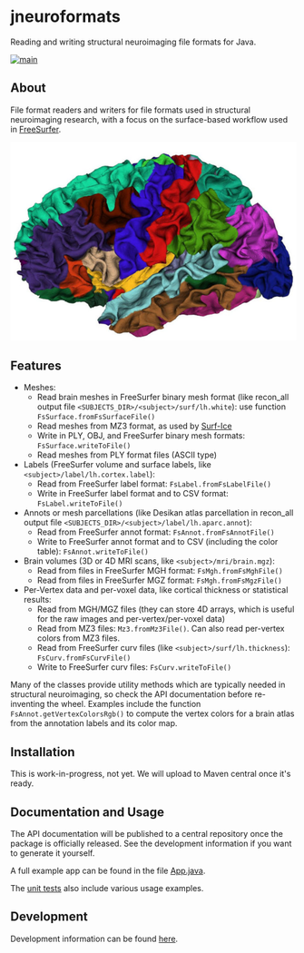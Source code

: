 # jneuroformats
Reading and writing structural neuroimaging file formats for Java.

[![main](https://github.com/dfsp-spirit/jneuroFormats/actions/workflows/unittests.yml/badge.svg?branch=main)](https://github.com/dfsp-spirit/jneuroFormats/actions)


## About

File format readers and writers for file formats used in structural neuroimaging research, with a focus on the
surface-based workflow used in [FreeSurfer](https://freesurfer.net).


![Vis](./img/rgl_brain_aparc.jpg?raw=true "An aparc brain atlas visualization.")


## Features

* Meshes:
  - Read brain meshes in FreeSurfer binary mesh format (like recon_all output file `<SUBJECTS_DIR>/<subject>/surf/lh.white`): use function `FsSurface.fromFsSurfaceFile()`
  - Read meshes from MZ3 format, as used by [Surf-Ice](https://github.com/neurolabusc/surf-ice)
  - Write in PLY, OBJ, and FreeSurfer binary mesh formats: `FsSurface.writeToFile()`
  - Read meshes from PLY format files (ASCII type)
* Labels (FreeSurfer volume and surface labels, like `<subject>/label/lh.cortex.label`):
  - Read from FreeSurfer label format:  `FsLabel.fromFsLabelFile()`
  - Write in FreeSurfer label format and to CSV format: `FsLabel.writeToFile()`
* Annots or mesh parcellations (like Desikan atlas parcellation in recon_all output file `<SUBJECTS_DIR>/<subject>/label/lh.aparc.annot`):
  - Read from FreeSurfer annot format: `FsAnnot.fromFsAnnotFile()`
  - Write to FreeSurfer annot format and to CSV (including the color table):  `FsAnnot.writeToFile()`
* Brain volumes (3D or 4D MRI scans, like `<subject>/mri/brain.mgz`):
  - Read from files in FreeSurfer MGH format: `FsMgh.fromFsMghFile()`
  - Read from files in FreeSurfer MGZ format: `FsMgh.fromFsMgzFile()`
* Per-Vertex data and per-voxel data, like cortical thickness or statistical results:
  - Read from MGH/MGZ files (they can store 4D arrays, which is useful for the raw images and per-vertex/per-voxel data)
  - Read from MZ3 files: `Mz3.fromMz3File()`. Can also read per-vertex colors from MZ3 files.
  - Read from FreeSurfer curv files (like `<subject>/surf/lh.thickness`): `FsCurv.fromFsCurvFile()`
  - Write to FreeSurfer curv files: `FsCurv.writeToFile()`

Many of the classes provide utility methods which are typically needed in structural neuroimaging, so check the API documentation before re-inventing the wheel. Examples include the function `FsAnnot.getVertexColorsRgb()` to compute the vertex colors for a brain atlas from the annotation labels and its color map.


## Installation

This is work-in-progress, not yet. We will upload to Maven central once it's ready.


## Documentation and Usage

The API documentation will be published to a central repository once the package is officially released. See the development information if you want to generate it yourself.

A full example app can be found in the file [App.java](./jneuroformats/src/main/java/org/rcmd/jneuroformats/App.java).

The [unit tests](./jneuroformats/src/test/java/org/rcmd/jneuroformats/) also include various usage examples.


## Development

Development information can be found [here](./jneuroformats/README_dev.md).

